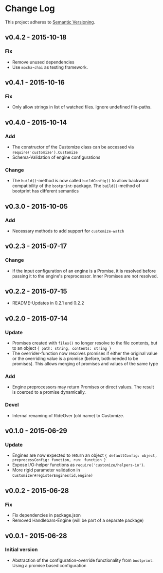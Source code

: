 # Change Log

This project adheres to [Semantic Versioning](http://semver.org/).

## v0.4.2 - 2015-10-18

### Fix

* Remove unused dependencies
* Use `mocha`-`chai` as testing framework.

## v0.4.1 - 2015-10-16

### Fix

* Only allow strings in list of watched files. Ignore undefined file-paths.

## v0.4.0 - 2015-10-14

### Add

* The constructor of the Customize class can be accessed via `require('customize').Customize`
* Schema-Validation of engine configurations

### Change

* The `build()`-method is now called `buildConfig()` to allow backward compatibility
  of the `bootprint`-package. The `build()`-method of bootprint has different semantics

## v0.3.0 - 2015-10-05 
### Add

* Necessary methods to add support for `customize-watch`

## v0.2.3 - 2015-07-17

### Change

* If the input configuration of an engine is a Promise, it is resolved 
  before passing it to the engine's preprocessor. Inner Promises are not resolved.

## v0.2.2 - 2015-07-15

* README-Updates in 0.2.1 and 0.2.2

## v0.2.0 - 2015-07-14

### Update
- Promises created with `files()` no longer resolve to the file contents, but 
  to an object `{ path: string, contents: string }`
- The overrider-function now resolves promises if either the original value 
  or the overriding value is a promise (before, both needed to be promises).
  This allows merging of promises and values of the same type
  
### Add

- Engine preprocessors may return Promises or direct values. The result is 
  coerced to a promise dynamically.

### Devel
- Internal renaming of RideOver (old name) to Customize.


## v0.1.0 - 2015-06-29
### Update

- Engines are now expected to return an object `{ defaultConfig: object, preprocessConfig: function, run: function }`
- Expose I/O-helper functions as `require('customize/helpers-io')`.
- More rigid parameter validation in `Customizer#registerEngines(id,engine)`

## v0.0.2 - 2015-06-28
### Fix

- Fix dependencies in package.json
- Removed Handlebars-Engine (will be part of a separate package)

## v0.0.1 - 2015-06-28
### Initial version

- Abstraction of the configuration-override functionality from `bootprint`.
  Using a promise based configuration